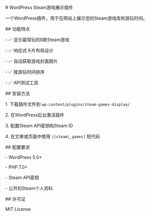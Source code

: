 \# WordPress Steam游戏展示插件



一个WordPress插件，用于在网站上展示您的Steam游戏库和游玩时间。



\## 功能特点



\- ✅ 显示最常玩的8款Steam游戏

\- ✅ 响应式卡片布局设计

\- ✅ 自动获取游戏封面图片

\- ✅ 按游玩时间排序

\- ✅ API测试工具



\## 安装方法



1\. 下载插件文件到 `wp-content/plugins/steam-games-display/`

2\. 在WordPress后台激活插件

3\. 配置Steam API密钥和Steam ID

4\. 在文章或页面中使用 `\[steam\_games]` 短代码



\## 配置要求



\- WordPress 5.0+

\- PHP 7.0+

\- Steam API密钥

\- 公开的Steam个人资料



\## 许可证



MIT License

